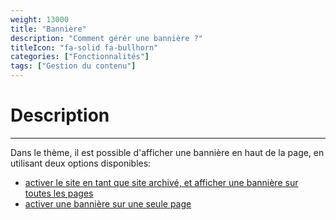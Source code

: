 ```yaml
---
weight: 13000
title: "Bannière"
description: "Comment gérér une bannière ?"
titleIcon: "fa-solid fa-bullhorn"
categories: ["Fonctionnalités"]
tags: ["Gestion du contenu"]
---
```


# Description
---

Dans le thème, il est possible d'afficher une bannière en haut de la page, en utilisant deux options disponibles:
* [activer le site en tant que site archivé, et afficher une bannière sur toutes les pages](global/)
* [activer une bannière sur une seule page](single/)
